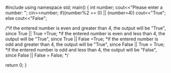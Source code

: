 #include<iostream>
using namespace std;
main()
{
    int number;
    cout<<"Please enter a number: ";
    cin>>number;
    if((number%2 == 0) || (number>4))
        cout<<"True";
    else
        cout<<"False";

/*if the entered number is even and greater than 4, the output will be "True", since True || True =True;
 *if the entered number is even and less than 4, the output will be "True", since True || False =True;
 *if the entered number is odd and greater than 4, the output will be "True", since False || True = True;
 *if the entered number is odd and less than 4, the output will be "False", since False || False = False;
 */

 return 0;
}
